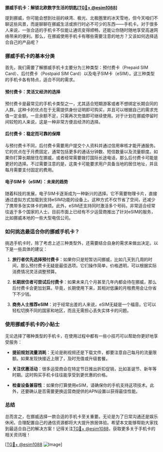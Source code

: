 **挪威手机卡：解锁北欧数字生活的钥匙[[TG💪+ @esim1088](https://t.me/s/esim1088)]**

提到挪威，你可能会想到壮丽的峡湾、极光、北极圈里的冰天雪地，但今天咱们不聊这些风景，而是聊聊在挪威生活或旅行时必不可少的东西——手机卡。对于很多人来说，一张合适的手机卡不仅能让通讯变得顺畅，还能让你随时随地享受高速网络带来的便利。那么，在挪威使用手机卡有哪些需要注意的地方？又该如何选择适合自己的产品呢？

### 挪威手机卡的基本分类

首先，我们需要了解挪威手机卡主要分为三种类型：预付费卡（Prepaid SIM Card）、后付费卡（Postpaid SIM Card）以及电子SIM卡（eSIM）。这三种类型的手机卡各有特点，适合不同的需求。

#### 预付费卡：灵活又经济的选择
预付费卡是最常见的手机卡类型之一，尤其适合短期游客或者不想绑定长期合同的人群。这种卡的优点在于无需提供身份证明即可购买，并且可以根据自己的需求充值一定金额。一旦余额不足，只需再次充值即可继续使用。对于计划在挪威停留时间较短的人来说，这是一种非常方便且经济的选择。

#### 后付费卡：稳定而可靠的保障
与预付费卡不同，后付费卡需要用户提交个人资料并通过信用审核才能开通服务。它的优点在于月费固定，通常包括更多的通话分钟数、短信数量以及流量额度。如果你打算长期居住在挪威，或者经常需要拨打国际长途电话，那么后付费卡可能是更好的选择。不过需要注意的是，这类卡可能要求用户具备当地的居住地址，并且每月需要支付固定的费用。

#### 电子SIM卡（eSIM）：未来的趋势
随着科技的发展，电子SIM卡逐渐成为一种新兴的选择。它不需要物理卡片，直接通过虚拟方式加载到支持eSIM功能的设备上。这种方式不仅节省了空间，还减少了携带多张实体卡的麻烦。此外，eSIM还支持同时激活多个号码，非常适合经常往返于多个国家的人士。目前市面上已经有不少运营商推出了针对eSIM的服务，比如挪威本地的一些大型电信公司。

### 如何挑选最适合你的挪威手机卡？

挑选手机卡时，除了考虑上述三种类型外，还需要结合自身的需求来做出决定。以下是一些具体的建议：

1. **旅行者优先选择预付费卡**：如果你只是短暂访问挪威，比如几天到几周的时间，那么预付费卡无疑是最佳选项。它们操作简单，价格透明，可以根据实际消费情况灵活调整预算。
   
2. **长期居住者可尝试后付费卡**：如果未来几个月甚至几年内都会待在挪威，那么后付费卡会更加划算。毕竟，长期使用下来，其相对低廉的月租费用会让你省下不少钱。

3. **商务人士推荐eSIM**：对于经常出差的人来说，eSIM无疑是一个福音。它可以轻松切换不同的国家和地区，而且无需担心丢失实体卡的问题。

### 使用挪威手机卡的小贴士

无论选择了哪种类型的手机卡，在使用过程中都有一些小技巧可以帮助你更好地享受服务：

- **提前规划流量消耗**：无论是刷视频还是下载文件，都要注意自己每月的流量限额。如果发现快接近上限了，及时充值或升级套餐。
  
- **关注优惠活动**：很多运营商会在特定节日推出折扣促销，比如圣诞节、新年等时期。这时购买手机卡往往能享受到更优惠的价格。

- **检查设备兼容性**：如果你打算使用eSIM，请确保你的手机支持这项技术。此外，还要确认是否需要更换运营商提供的APN设置以获得最佳性能。

### 总结

总而言之，在挪威选择一款合适的手机卡至关重要。无论是为了日常沟通还是娱乐休闲，合理配置自己的通信资源都将大大提升旅居体验。希望本文能够帮助大家找到最适合自己的解决方案！记得关注[TG💪+ @esim1088](https://t.me/s/esim1088)，获取更多关于手机卡的相关资讯哦！

[[TG💪+ @esim1088](https://t.me/s/esim1088) ![Image](https://i.postimg.cc/4NQfJmqS/Snipaste-2025-05-13-00-14-12.png)]